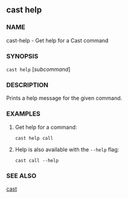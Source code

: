 ## cast help

### NAME

cast-help - Get help for a Cast command

### SYNOPSIS

``cast help`` [*subcommand*]

### DESCRIPTION

Prints a help message for the given command.

### EXAMPLES

1. Get help for a command:

       cast help call

2. Help is also available with the `--help` flag:

       cast call --help

### SEE ALSO

[cast](./cast.md)
